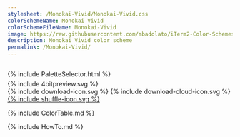 ```yaml
---
stylesheet: /Monokai-Vivid/Monokai-Vivid.css
colorSchemeName: Monokai Vivid
colorSchemeFileName: Monokai-Vivid
image: https://raw.githubusercontent.com/mbadolato/iTerm2-Color-Schemes/master/screenshots/Monokai_Vivid.png
description: Monokai Vivid color scheme
permalink: /Monokai-Vivid/
---
```


<h2 style='text-align:center'>
    <a id='colorSchemeNameLink' href='#'>
        <span class='ColorSchemeFileName'></span>
    </a>
</h2>

<div class='centeredText' style='margin-bottom:1%'>
{% include PaletteSelector.html %}
</div>

<div class='centeredText'>
{% include 4bitpreview.svg %}
</div>

<div class='centeredText'>
    <a id='downloadSchemeLink' class='padded'>
{% include download-icon.svg %}
    </a>
    <a id='cdnSchemeLink' class='padded'>
{% include download-cloud-icon.svg %}
    </a>
    <a id='feelingLucky' href="javascript:feelingLucky(document.getElementById('themeSelector'))" class='padded'>
{% include shuffle-icon.svg %}
    </a>    
</div>

{% include ColorTable.md %}

{% include HowTo.md %}

